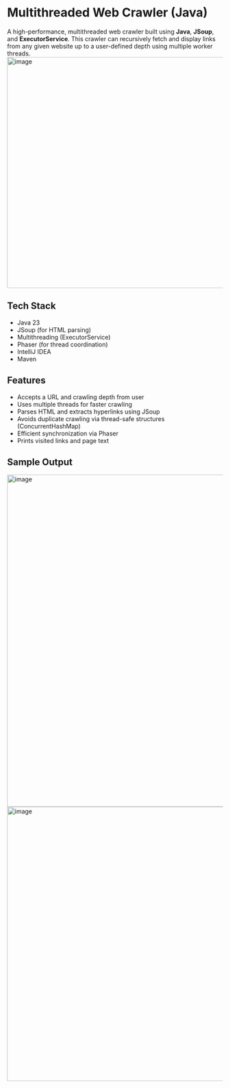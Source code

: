 # Multithreaded Web Crawler (Java)

A high-performance, multithreaded web crawler built using **Java**, **JSoup**, and **ExecutorService**. This crawler can recursively fetch and display links from any given website up to a user-defined depth using multiple worker threads.
<img width="735" height="540" alt="image" src="https://github.com/user-attachments/assets/1bcd4f4c-9919-44fa-b731-2eb12eee00e0" />
## Tech Stack
- Java 23
- JSoup (for HTML parsing)
- Multithreading (ExecutorService)
- Phaser (for thread coordination)
- IntelliJ IDEA
- Maven
## Features
- Accepts a URL and crawling depth from user
- Uses multiple threads for faster crawling
- Parses HTML and extracts hyperlinks using JSoup
- Avoids duplicate crawling via thread-safe structures (ConcurrentHashMap)
- Efficient synchronization via Phaser
- Prints visited links and page text
 ##  Sample Output
<img width="1836" height="776" alt="image" src="https://github.com/user-attachments/assets/fca1ace1-bb7e-453d-aa4d-eb6e70c7de4a" />
 <img width="1717" height="641" alt="image" src="https://github.com/user-attachments/assets/899f444f-1fad-4240-8ccf-88564fc70162" />
 
